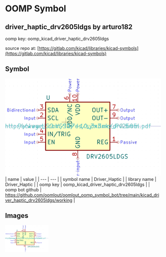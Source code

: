# OOMP Symbol  
## driver_haptic_drv2605ldgs  by arturo182  
  
oomp key: oomp_kicad_driver_haptic_drv2605ldgs  
  
source repo at: [https://gitlab.com/kicad/libraries/kicad-symbols](https://gitlab.com/kicad/libraries/kicad-symbols)  
## Symbol  
  
[![working.png](working_600.png)](working.png)  
| name | value | 
| --- | --- | 
| symbol name | Driver_Haptic | 
| library name | Driver_Haptic | 
| oomp key | oomp_kicad_driver_haptic_drv2605ldgs | 
| oomp bot github | https://github.com/oomlout/oomlout_oomp_symbol_bot/tree/main/kicad_driver_haptic_drv2605ldgs/working | 
## Images  
  
[![working.png](working_140.png)](working.png)  

